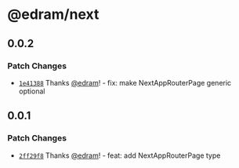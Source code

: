 # @edram/next

## 0.0.2

### Patch Changes

- [`1e41388`](https://github.com/edram/packages/commit/1e41388f4f6d4896e54948d56650889748eb2e35) Thanks [@edram](https://github.com/edram)! - fix: make NextAppRouterPage generic optional

## 0.0.1

### Patch Changes

- [`2ff29f8`](https://github.com/edram/packages/commit/2ff29f82c9d79bcc7279445561270dadf09e1061) Thanks [@edram](https://github.com/edram)! - feat: add NextAppRouterPage type

